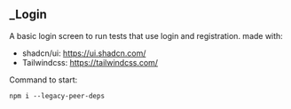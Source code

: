 ## _Login

A basic login screen to run tests that use login and registration.
made with:
- shadcn/ui: https://ui.shadcn.com/
- Tailwindcss: https://tailwindcss.com/

Command to start:

`npm i --legacy-peer-deps`


